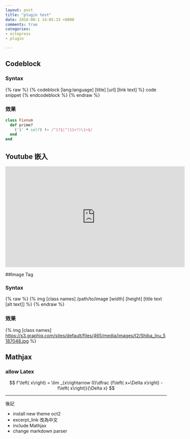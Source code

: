 ```yaml
---
layout: post
title: "plugin test"
date: 2016-08-1 14:05:33 +0800
comments: true
categories:
- octopress
- plugin

---
```

<!--more-->

## Codeblock

### Syntax
{% raw %}
    {% codeblock [lang:language] [title] [url] [link text] %}
    code snippet
    {% endcodeblock %}
{% endraw %}

### 效果
``` ruby Discover if a number is prime http://www.noulakaz.net/weblog/2007/03/18/a-regular-expression-to-check-for-prime-numbers/ Source Article
class Fixnum
  def prime?
    ('1' * self) !~ /^1?$|^(11+?)\1+$/
  end
end
```

## Youtube 嵌入
<iframe width="560" height="315" src="https://www.youtube.com/embed/YCuk1kdQuNo" frameborder="0" allowfullscreen></iframe>

##Image Tag

### Syntax
{% raw %}
    {% img [class names] /path/to/image [width] [height] [title text [alt text]] %}
{% endraw %}

### 效果

{% img [class names] https://s3.graphiq.com/sites/default/files/465/media/images/t2/Shiba_Inu_5187048.jpg %}

## Mathjax

### allow Latex

$$
f'\left( x\right) = \lim _{x\rightarrow 0}\dfrac {f\left( x+\Delta x\right) - f\left( x\right)}{\Delta x}
$$

---

後記

- install new theme oct2
- excerpt_link 改為中文
- include Mathjax
- change markdown parser